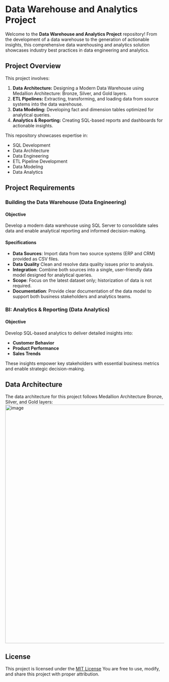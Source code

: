 # Data Warehouse and Analytics Project

Welcome to the **Data Warehouse and Analytics Project** repository! From the development of a data warehouse to the generation of actionable insights, this comprehensive data warehousing and analytics solution showcases industry best practices in data engineering and analytics. 

## Project Overview
This project involves:
1. **Data Architecture:** Designing a Modern Data Warehouse using Medallion Architecture: Bronze, Silver, and Gold layers.
2. **ETL Pipelines:** Extracting, transforming, and loading data from source systems into the data warehouse.
3. **Data Modeling:** Developing fact and dimension tables optimized for analytical queries.
4. **Analytics & Reporting:** Creating SQL-based reports and dashboards for actionable insights.

This repository showcases expertise in:
- SQL Development
- Data Architecture
- Data Engineering
- ETL Pipeline Development
- Data Modeling
- Data Analytics

## Project Requirements

### Building the Data Warehouse (Data Engineering)

#### Objective

Develop a modern data warehouse using SQL Server to consolidate sales data and enable analytical reporting and informed decision-making. 

#### Specifications 

- **Data Sources**: Import data from two source systems (ERP and CRM) provided as CSV files.
- **Data Quality** Clean and resolve data quality issues prior to analysis.
- **Integration**: Combine both sources into a single, user-friendly data model designed for analytical queries.
- **Scope**: Focus on the latest dataset only; historization of data is not required.
- **Documentation**: Provide clear documentation of the data model to support both business stakeholders and analytics teams.

### BI: Analytics & Reporting (Data Analytics)

#### Objective

Develop SQL-based analytics to deliver detailed insights into:
- **Customer Behavior**
- **Product Performance**
- **Sales Trends**

These insights empower key stakeholders with essential business metrics and enable strategic decision-making.

## Data Architecture
The data architecture for this project follows Medallion Architecture Bronze, Silver, and Gold layers:
<img width="1135" height="756" alt="image" src="https://github.com/user-attachments/assets/a4daffb8-dc05-4e45-b282-b2a5e87fdb7c" />



## License

This project is licensed under the [MIT License](https://choosealicense.com/licenses/mit/) You are free to use, modify, and share this project with proper attribution. 
